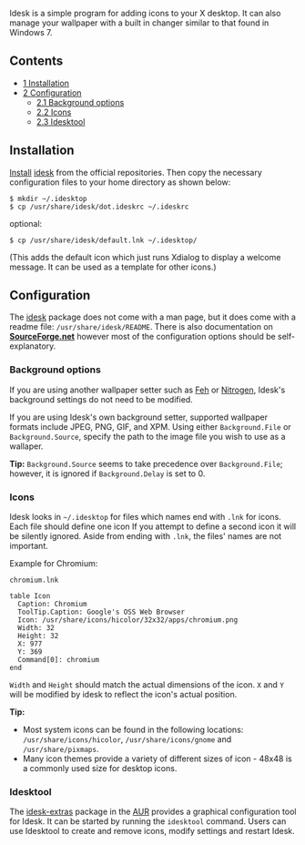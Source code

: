 Idesk is a simple program for adding icons to your X desktop. It can also manage your wallpaper with a built in changer similar to that found in Windows 7.

## Contents

*   [1 Installation](#Installation)
*   [2 Configuration](#Configuration)
    *   [2.1 Background options](#Background_options)
    *   [2.2 Icons](#Icons)
    *   [2.3 Idesktool](#Idesktool)

## Installation

[Install](/index.php/Install "Install") [idesk](https://www.archlinux.org/packages/?name=idesk) from the official repositories. Then copy the necessary configuration files to your home directory as shown below:

```
$ mkdir ~/.idesktop
$ cp /usr/share/idesk/dot.ideskrc ~/.ideskrc

```

optional:

```
$ cp /usr/share/idesk/default.lnk ~/.idesktop/

```

(This adds the default icon which just runs Xdialog to display a welcome message. It can be used as a template for other icons.)

## Configuration

The [idesk](https://www.archlinux.org/packages/?name=idesk) package does not come with a man page, but it does come with a readme file: `/usr/share/idesk/README`. There is also documentation on [**SourceForge.net**](http://idesk.sourceforge.net/html/usage.html) however most of the configuration options should be self-explanatory.

### Background options

If you are using another wallpaper setter such as [Feh](/index.php/Feh "Feh") or [Nitrogen](/index.php/Nitrogen "Nitrogen"), Idesk's background settings do not need to be modified.

If you are using Idesk's own background setter, supported wallpaper formats include JPEG, PNG, GIF, and XPM. Using either `Background.File` or `Background.Source`, specify the path to the image file you wish to use as a wallaper.

**Tip:** `Background.Source` seems to take precedence over `Background.File`; however, it is ignored if `Background.Delay` is set to 0.

### Icons

Idesk looks in `~/.idesktop` for files which names end with `.lnk` for icons. Each file should define one icon If you attempt to define a second icon it will be silently ignored. Aside from ending with `.lnk`, the files' names are not important.

Example for Chromium:

 `chromium.lnk` 

```
table Icon
  Caption: Chromium
  ToolTip.Caption: Google's OSS Web Browser
  Icon: /usr/share/icons/hicolor/32x32/apps/chromium.png
  Width: 32
  Height: 32
  X: 977
  Y: 369
  Command[0]: chromium
end
```

`Width` and `Height` should match the actual dimensions of the icon. `X` and `Y` will be modified by idesk to reflect the icon's actual position.

**Tip:**

*   Most system icons can be found in the following locations: `/usr/share/icons/hicolor`, `/usr/share/icons/gnome` and `/usr/share/pixmaps`.
*   Many icon themes provide a variety of different sizes of icon - 48x48 is a commonly used size for desktop icons.

### Idesktool

The [idesk-extras](https://aur.archlinux.org/packages/idesk-extras/) package in the [AUR](/index.php/AUR "AUR") provides a graphical configuration tool for Idesk. It can be started by running the `idesktool` command. Users can use Idesktool to create and remove icons, modify settings and restart Idesk.